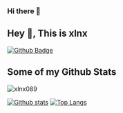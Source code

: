 ### Hi there 👋
## Hey 👋, This is xlnx
[![Github Badge](https://img.shields.io/badge/-xlnx089-grey?style=flat&logo=github&logoColor=white&link=https://github.com/xlnx089/)](https://www.github.com/xlnx089/) 
## Some of my Github Stats
<p align=left> <img src=https://komarev.com/ghpvc/?username=xlnx089 alt=xlnx089 /> </p>

[![Github stats](https://github-readme-stats.vercel.app/api?username=xlnx089&show_icons=true&include_all_commits=true)](https://github.com/xlnx089/github-readme-stats)
[![Top Langs](https://github-readme-stats.vercel.app/api/top-langs/?username=xlnx089&layout=compact)](https://github.com/xlnx089/github-readme-stats)




